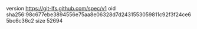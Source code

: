 version https://git-lfs.github.com/spec/v1
oid sha256:98c677ebe3894556e75aa8e06328d7d2431553059811c92f3f24ce65bc6c36c2
size 52694
